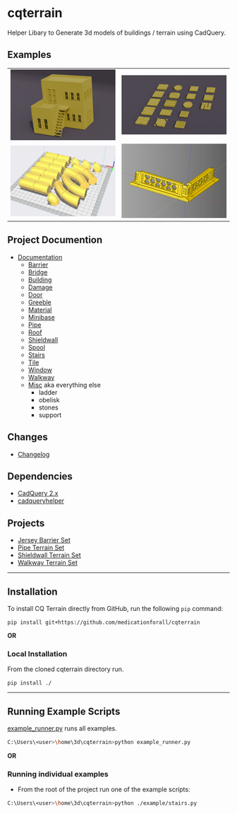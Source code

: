 # cqterrain
Helper Libary to Generate 3d models of buildings / terrain using CadQuery.

## Examples
|||
|-|-|
|[![](documentation/image/building/17.png)](documentation/building.md)|[![](documentation/image/tile/30.png)](documentation/tile.md)|
|[![Pipe Mockup](./documentation/image/pipe/15.png)](documentation/pipe.md)|[![Pipe Mockup](./documentation/image/shieldwall/48.png)](documentation/shieldwall.md)|

## Project Documention
* [Documentation](documentation/README.md)
  * [Barrier](documentation/barrier.md)
  * [Bridge](documentation/bridge.md)
  * [Building](documentation/building.md) 
  * [Damage](documentation/damage.md)
  * [Door](documentation/door.md)
  * [Greeble](documentation/greeble.md)
  * [Material](documentation/material.md)
  * [Minibase](documentation/minibase.md)
  * [Pipe](documentation/pipe.md)
  * [Roof](documentation/roof.md)
  * [Shieldwall](documentation/shieldwall.md)
  * [Spool](documentation/spool.md)
  * [Stairs](documentation/stairs.md)
  * [Tile](documentation/tile.md)
  * [Window](documentation/window.md)
  * [Walkway](documentation/walkway.md)
  * [Misc](documentation/misc.md) aka everything else
    * ladder
    * obelisk
    * stones
    * support

## Changes
* [Changelog](./changes.md)

## Dependencies
* [CadQuery 2.x](https://github.com/CadQuery/cadquery)
* [cadqueryhelper](https://github.com/medicationforall/cadqueryhelper)

## Projects
* [Jersey Barrier Set](https://miniforall.com/jerseybarriers)
* [Pipe Terrain Set](https://miniforall.com/pipeterrain)
* [Shieldwall Terrain Set](https://miniforall.com/shieldwall)
* [Walkway Terrain Set](https://miniforall.com/walkways)

---

## Installation
To install CQ Terrain directly from GitHub, run the following `pip` command:

	pip install git+https://github.com/medicationforall/cqterrain

**OR**

### Local Installation
From the cloned cqterrain directory run.

	pip install ./

---

## Running Example Scripts
[example_runner.py](example_runner.py) runs all examples.

``` bash
C:\Users\<user>\home\3d\cqterrain>python example_runner.py
```

**OR**

### Running individual examples
* From the root of the project run one of the example scripts:
  
``` bash
C:\Users\<user>\home\3d\cqterrain>python ./example/stairs.py
```

